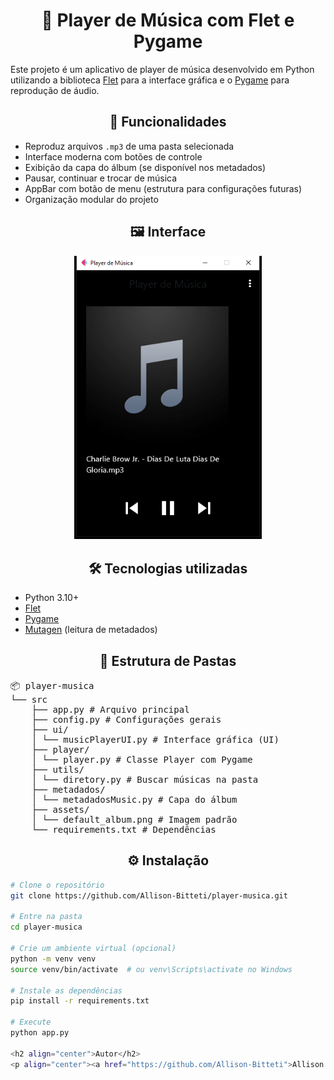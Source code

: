 <h1 align="center">🎵 Player de Música com Flet e Pygame</h1>

Este projeto é um aplicativo de player de música desenvolvido em Python utilizando a biblioteca <a href="https://flet.dev/">Flet</a> para a interface gráfica e o <a href="https://www.pygame.org/docs/">Pygame</a> para reprodução de áudio.

<h2 align="center">🚀 Funcionalidades</h2>

<ul>
    <li>Reproduz arquivos <code>.mp3</code> de uma pasta selecionada</li>
    <li>Interface moderna com botões de controle</li>
    <li>Exibição da capa do álbum (se disponível nos metadados)</li>
    <li>Pausar, continuar e trocar de música</li>
    <li>AppBar com botão de menu (estrutura para configurações futuras)</li>
    <li>Organização modular do projeto</li>
</ul>

<h2 align="center">🖼️ Interface</h2>

<p align="center">
    <img src="assets/preview.png" alt="Preview do App" width="300"/>
</p>

<h2 align="center">🛠️ Tecnologias utilizadas</h2>

<ul>
    <li>Python 3.10+</li>
    <li><a href="https://flet.dev">Flet</a></li>
    <li><a href="https://www.pygame.org/">Pygame</a></li>
    <li><a href="https://mutagen.readthedocs.io/">Mutagen</a> (leitura de metadados)</li>
</ul>

<h2 align="center">📁 Estrutura de Pastas</h2>

<pre>
📦 player-musica
└── src
    ├── app.py # Arquivo principal
    ├── config.py # Configurações gerais
    ├── ui/
    │ └── musicPlayerUI.py # Interface gráfica (UI)
    ├── player/
    │ └── player.py # Classe Player com Pygame
    ├── utils/
    │ └── diretory.py # Buscar músicas na pasta
    ├── metadados/
    │ └── metadadosMusic.py # Capa do álbum
    ├── assets/
    │ └── default_album.png # Imagem padrão
    └── requirements.txt # Dependências
</pre>

<h2 align="center">⚙️ Instalação</h2>

```bash
# Clone o repositório
git clone https://github.com/Allison-Bitteti/player-musica.git

# Entre na pasta
cd player-musica

# Crie um ambiente virtual (opcional)
python -m venv venv
source venv/bin/activate  # ou venv\Scripts\activate no Windows

# Instale as dependências
pip install -r requirements.txt

# Execute
python app.py

<h2 align="center">Autor</h2>
<p align="center"><a href="https://github.com/Allison-Bitteti">Allison Bitteti</a></p>
